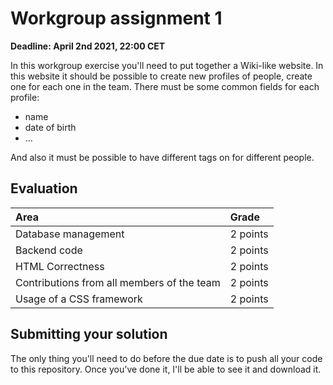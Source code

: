 # Workgroup assignment 1

**Deadline: April 2nd 2021, 22:00 CET**

In this workgroup exercise you'll need to put together a Wiki-like website.  In
this website it should be possible to create new profiles of people, create one
for each one in the team.  There must be some common fields for each profile:

- name
- date of birth
- ...

And also it must be possible to have different tags on for different people.

## Evaluation

| Area                                       | Grade    |
| :----------------------------------------- | :------- |
| Database management                        | 2 points |
| Backend code                               | 2 points |
| HTML Correctness                           | 2 points |
| Contributions from all members of the team | 2 points |
| Usage of a CSS framework                   | 2 points |

## Submitting your solution

The only thing you'll need to do before the due date is to push all
your code to this repository. Once you've done it, I'll be able to see
it and download it.

